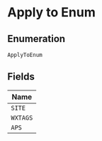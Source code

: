 
# Apply to Enum

## Enumeration

`ApplyToEnum`

## Fields

| Name |
|  --- |
| `SITE` |
| `WXTAGS` |
| `APS` |

